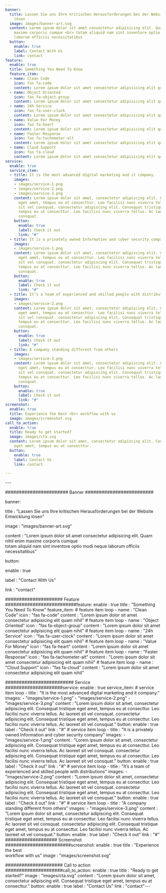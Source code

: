 ```yaml
---
banner:
  title: Lassen Sie uns Ihre kritischen Herausforderungen bei der Website <br> Entwicklung
    lösen
  image: images/banner-art.svg
  content: Lorem ipsum dolor sit amet consectetur adipisicing elit. Quam nihil enim
    maxime corporis cumque <br> totam aliquid nam sint inventore optio modi neque
    laborum officiis necessitatibus
  button:
    enable: true
    label: Contact With Us
    link: contact
feature:
  enable: true
  title: Something You Need To Know
  feature_item:
  - name: Clean Code
    icon: fas fa-code
    content: Lorem ipsum dolor sit amet consectetur adipisicing elit quam nihil
  - name: Object Oriented
    icon: fas fa-object-group
    content: Lorem ipsum dolor sit amet consectetur adipisicing elit quam nihil
  - name: 24h Service
    icon: fas fa-user-clock
    content: Lorem ipsum dolor sit amet consectetur adipisicing elit quam nihil
  - name: Value For Money
    icon: fas fa-heart
    content: Lorem ipsum dolor sit amet consectetur adipisicing elit quam nihil
  - name: Faster Response
    icon: fas fa-tachometer-alt
    content: Lorem ipsum dolor sit amet consectetur adipisicing elit quam nihil
  - name: Cloud Support
    icon: fas fa-cloud
    content: Lorem ipsum dolor sit amet consectetur adipisicing elit quam nihil
service:
  enable: true
  service_item:
  - title: It is the most advanced digital marketing and it company.
    images:
    - images/service-1.png
    - images/service-2.png
    - images/service-3.png
    content: Lorem ipsum dolor sit amet, consectetur adipiscing elit. Consequat tristique
      eget amet, tempus eu at consecttur. Leo facilisi nunc viverra tellus. Ac laoreet
      sit vel consquat. consectetur adipiscing elit. Consequat tristique eget amet,
      tempus eu at consecttur. Leo facilisi nunc viverra tellus. Ac laoreet sit vel
      consquat.
    button:
      enable: true
      label: Check it out
      link: "#"
  - title: It is a privately owned Information and cyber security company
    images:
    - images/service-1.png
    content: Lorem ipsum dolor sit amet, consectetur adipiscing elit. Consequat tristique
      eget amet, tempus eu at consecttur. Leo facilisi nunc viverra tellus. Ac laoreet
      sit vel consquat. consectetur adipiscing elit. Consequat tristique eget amet,
      tempus eu at consecttur. Leo facilisi nunc viverra tellus. Ac laoreet sit vel
      consquat.
    button:
      enable: true
      label: Check it out
      link: "#"
  - title: It’s a team of experienced and skilled people with distributions
    images:
    - images/service-2.png
    content: Lorem ipsum dolor sit amet, consectetur adipiscing elit. Consequat tristique
      eget amet, tempus eu at consecttur. Leo facilisi nunc viverra tellus. Ac laoreet
      sit vel consquat. consectetur adipiscing elit. Consequat tristique eget amet,
      tempus eu at consecttur. Leo facilisi nunc viverra tellus. Ac laoreet sit vel
      consquat.
    button:
      enable: true
      label: Check it out
      link: "#"
  - title: A company standing different from others
    images:
    - images/service-3.png
    content: Lorem ipsum dolor sit amet, consectetur adipiscing elit. Consequat tristique
      eget amet, tempus eu at consecttur. Leo facilisi nunc viverra tellus. Ac laoreet
      sit vel consquat. consectetur adipiscing elit. Consequat tristique eget amet,
      tempus eu at consecttur. Leo facilisi nunc viverra tellus. Ac laoreet sit vel
      consquat.
    button:
      enable: true
      label: Check it out
      link: "#"
screenshot:
  enable: true
  title: Experience the best <br> workflow with us
  image: images/screenshot.svg
call_to_action:
  enable: true
  title: Ready to get started?
  image: images/cta.svg
  content: Lorem ipsum dolor sit amet, consectetur adipiscing elit. Consequat tristique
    eget amet, tempus eu at consecttur.
  button:
    enable: true
    label: Contact Us
    link: contact

---
```

\---

\####################### Banner #########################

banner:

title : "Lassen Sie uns Ihre kritischen Herausforderungen bei der Website <br> Entwicklung lösen"

image : "images/banner-art.svg"

content : "Lorem ipsum dolor sit amet consectetur adipisicing elit. Quam nihil enim maxime corporis cumque <br> totam aliquid nam sint inventore optio modi neque laborum officiis necessitatibus"

button:

enable : true

label : "Contact With Us"

link : "contact"

  
\##################### Feature ##########################feature: enable : true title : "Something You Need To Know" feature_item: # feature item loop - name : "Clean Code" icon : "fas fa-code" content : "Lorem ipsum dolor sit amet consectetur adipisicing elit quam nihil" # feature item loop - name : "Object Oriented" icon : "fas fa-object-group" content : "Lorem ipsum dolor sit amet consectetur adipisicing elit quam nihil" # feature item loop - name : "24h Service" icon : "fas fa-user-clock" content : "Lorem ipsum dolor sit amet consectetur adipisicing elit quam nihil" # feature item loop - name : "Value For Money" icon : "fas fa-heart" content : "Lorem ipsum dolor sit amet consectetur adipisicing elit quam nihil" # feature item loop - name : "Faster Response" icon : "fas fa-tachometer-alt" content : "Lorem ipsum dolor sit amet consectetur adipisicing elit quam nihil" # feature item loop - name : "Cloud Support" icon : "fas fa-cloud" content : "Lorem ipsum dolor sit amet consectetur adipisicing elit quam nihil"   
  
\######################### Service #####################service: enable : true service_item: # service item loop - title : "It is the most advanced digital marketing and it company." images: - "images/service-1.png" - "images/service-2.png" - "images/service-3.png" content : "Lorem ipsum dolor sit amet, consectetur adipiscing elit. Consequat tristique eget amet, tempus eu at consecttur. Leo facilisi nunc viverra tellus. Ac laoreet sit vel consquat. consectetur adipiscing elit. Consequat tristique eget amet, tempus eu at consecttur. Leo facilisi nunc viverra tellus. Ac laoreet sit vel consquat." button: enable : true label : "Check it out" link : "#" # service item loop - title : "It is a privately owned Information and cyber security company" images: - "images/service-1.png" content : "Lorem ipsum dolor sit amet, consectetur adipiscing elit. Consequat tristique eget amet, tempus eu at consecttur. Leo facilisi nunc viverra tellus. Ac laoreet sit vel consquat. consectetur adipiscing elit. Consequat tristique eget amet, tempus eu at consecttur. Leo facilisi nunc viverra tellus. Ac laoreet sit vel consquat." button: enable : true label : "Check it out" link : "#" # service item loop - title : "It’s a team of experienced and skilled people with distributions" images: - "images/service-2.png" content : "Lorem ipsum dolor sit amet, consectetur adipiscing elit. Consequat tristique eget amet, tempus eu at consecttur. Leo facilisi nunc viverra tellus. Ac laoreet sit vel consquat. consectetur adipiscing elit. Consequat tristique eget amet, tempus eu at consecttur. Leo facilisi nunc viverra tellus. Ac laoreet sit vel consquat." button: enable : true label : "Check it out" link : "#" # service item loop - title : "A company standing different from others" images: - "images/service-3.png" content : "Lorem ipsum dolor sit amet, consectetur adipiscing elit. Consequat tristique eget amet, tempus eu at consecttur. Leo facilisi nunc viverra tellus. Ac laoreet sit vel consquat. consectetur adipiscing elit. Consequat tristique eget amet, tempus eu at consecttur. Leo facilisi nunc viverra tellus. Ac laoreet sit vel consquat." button: enable : true label : "Check it out" link : "#" ################### Screenshot ########################screenshot: enable : true title : "Experience the best <br> workflow with us" image : "images/screenshot.svg"  
   
\##################### Call to action #####################call_to_action: enable : true title : "Ready to get started?" image : "images/cta.svg" content : "Lorem ipsum dolor sit amet, consectetur adipiscing elit. Consequat tristique eget amet, tempus eu at consecttur." button: enable : true label : "Contact Us" link : "contact"---